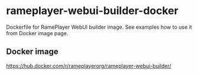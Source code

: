# rameplayer-webui-builder-docker
Dockerfile for RamePlayer WebUI builder image. See examples how to use it from Docker image page.

## Docker image
https://hub.docker.com/r/rameplayerorg/rameplayer-webui-builder/
